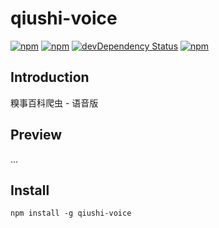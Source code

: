 # qiushi-voice

[![npm](https://img.shields.io/npm/v/qiushi-voice.svg?style=flat-square)](https://www.npmjs.com/package/qiushi-voice)
[![npm](https://img.shields.io/npm/l/qiushi-voice.svg?style=flat-square)](https://www.npmjs.com/package/qiushi-voice)
[![devDependency Status](https://img.shields.io/david/dev/lishengzxc/qiushi-voice.svg?style=flat-square)](https://david-dm.org/lishengzxc/qiushi-voice#info=devDependencies)
[![npm](https://img.shields.io/npm/dt/qiushi-voice.svg?style=flat-square)](https://www.npmjs.com/package/qiushi-voice)

## Introduction
糗事百科爬虫 - 语音版

## Preview
...

## Install
```
npm install -g qiushi-voice
```
